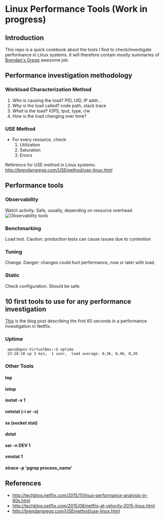 # Linux Performance Tools (Work in progress)
## Introduction
This repo is a quick cookbook about the tools I find to check/investigate performance in Linux systems.  It will therefore contain mostly summaries of 
[Brendan's Gregg](https://brendangregg.com) awesome job.

## Performance investigation methodology
### Workload Characterization Method
1. *Who* is causing the load? PID, UID, IP addr...
2. *Why* is the load called? code path, stack trace
3. *What* is the load? IOPS, tput, type, r/w
4. *How* is the load changing over time?

### USE Method
* For every resource, check:
  1. Utilization
  2. Saturation
  3. Errors

Reference for USE method in Linux systems: http://brendangregg.com/USEmethod/use-linux.html

## Performance tools
### Observability
Watch activity. Safe, usually, depending on resource overhead
![Observability tools](http://www.brendangregg.com/Perf/linux_observability_tools.png)
### Benchmarking
Load test. Caution: production tests can cause issues due to contention
### Tuning
Change. Danger: changes could hurt performance, now or later with load.
### Static
Check configuration. Should be safe.

## 10 first tools to use for any performance investigation

[This](http://techblog.netflix.com/2015/11/linux-performance-analysis-in-60s.html) is the blog post describing the first 60 seconds in a 
performance investigation in Netflix.

### Uptime

```
 apoz@apoz-VirtualBox:~$ uptime
 23:18:10 up 3 min,  1 user,  load average: 0,36, 0,46, 0,20
```

### Other Tools
#### top
#### iotop
#### iostat -x 1
#### netstat  (-i    or -s)
#### ss (socket stat)
#### dstat
#### sar -n DEV 1
#### vmstat 1
#### strace -p 'pgrep process_name'


## References
* http://techblog.netflix.com/2015/11/linux-performance-analysis-in-60s.html
* http://techblog.netflix.com/2015/08/netflix-at-velocity-2015-linux.html
* http://brendangregg.com/USEmethod/use-linux.html

